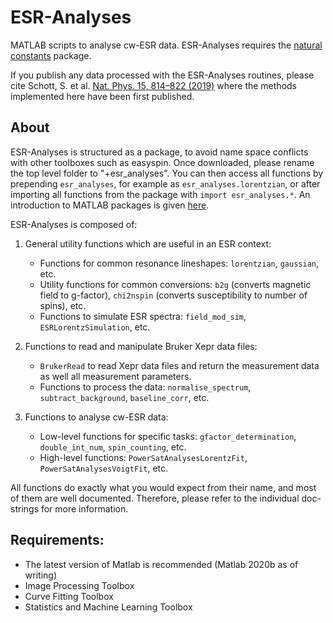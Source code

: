 # ESR-Analyses
MATLAB scripts to analyse cw-ESR data. ESR-Analyses requires the
[natural constants](https://github.com/OE-FET/Natural-constants) package.

If you publish any data processed with the ESR-Analyses routines, please cite Schott, S.
et al. [Nat. Phys. 15, 814–822 (2019)](http://doi.org/10.1038/s41567-019-0538-0) where the
methods implemented here have been first published.

## About

ESR-Analyses is structured as a package, to avoid name space conflicts with other
toolboxes such as easyspin. Once downloaded, please rename the top level folder to
"+esr_analyses". You can then access all functions by prepending `esr_analyses`, for
example as `esr_analyses.lorentzian`, or after importing all functions from the package
with `import esr_analyses.*`. An introduction to MATLAB packages is given
[here](https://uk.mathworks.com/help/matlab/matlab_oop/scoping-classes-with-packages.html#brf3g8k).

ESR-Analyses is composed of:

1. General utility functions which are useful in an ESR context:

    - Functions for common resonance lineshapes: `lorentzian`, `gaussian`, etc.
    - Utility functions for common conversions: `b2g` (converts magnetic field to
      g-factor), `chi2nspin` (converts susceptibility to number of spins), etc.
    - Functions to simulate ESR spectra: `field_mod_sim`, `ESRLorentzSimulation`, etc.

2. Functions to read and manipulate Bruker Xepr data files:

    - `BrukerRead` to read Xepr data files and return the measurement data as well all
       measurement parameters.
    - Functions to process the data: `normalise_spectrum`, `subtract_background`,
      `baseline_corr`, etc.

3. Functions to analyse cw-ESR data:

    - Low-level functions for specific tasks: `gfactor_determination`, `double_int_num`,
      `spin_counting`, etc.
    - High-level functions: `PowerSatAnalysesLorentzFit`, `PowerSatAnalysesVoigtFit`, etc.

All functions do exactly what you would expect from their name, and most of them are well
documented. Therefore, please refer to the individual doc-strings for more information.

## Requirements:

- The latest version of Matlab is recommended (Matlab 2020b as of writing)
- Image Processing Toolbox
- Curve Fitting Toolbox
- Statistics and Machine Learning Toolbox
